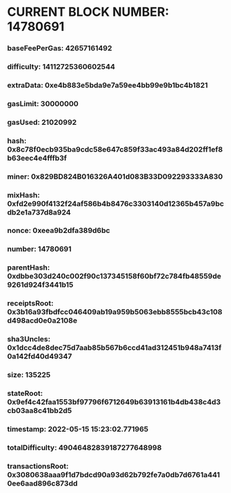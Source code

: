 # CURRENT BLOCK NUMBER: 14780691

### baseFeePerGas: 42657161492
### difficulty: 14112725360602544
### extraData: 0xe4b883e5bda9e7a59ee4bb99e9b1bc4b1821
### gasLimit: 30000000
### gasUsed: 21020992
### hash: 0x8c78f0ecb935ba9cdc58e647c859f33ac493a84d202ff1ef8b63eec4e4fffb3f
### miner: 0x829BD824B016326A401d083B33D092293333A830
### mixHash: 0xfd2e990f4132f24af586b4b8476c3303140d12365b457a9bcdb2e1a737d8a924
### nonce: 0xeea9b2dfa389d6bc
### number: 14780691
### parentHash: 0xdbbe303d240c002f90c137345158f60bf72c784fb48559de9261d924f3441b15
### receiptsRoot: 0x3b16a93fbdfcc046409ab19a959b5063ebb8555bcb43c108d498acd0e0a2108e
### sha3Uncles: 0x1dcc4de8dec75d7aab85b567b6ccd41ad312451b948a7413f0a142fd40d49347
### size: 135225
### stateRoot: 0x9ef4c42faa1553bf97796f6712649b63913161b4db438c4d3cb03aa8c41bb2d5
### timestamp: 2022-05-15 15:23:02.771965
### totalDifficulty: 49046482839187277648998
### transactionsRoot: 0x3080638aaa9f1d7bdcd90a93d62b792fe7a0db7d6761a4410ee6aad896c873dd
